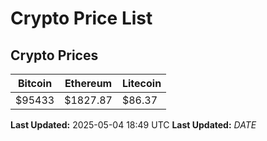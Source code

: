 # Crypto Price List

## Crypto Prices
| Bitcoin | Ethereum | Litecoin |
| ------- | -------- | -------- |
| $95433 | $1827.87 | $86.37 |
**Last Updated:** 2025-05-04 18:49 UTC
**Last Updated:** $DATE$
